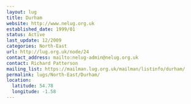 ```yaml
---
layout: lug
title: Durham
website: http://www.nelug.org.uk
established_date: 1999/01
status: Active
last_update: 12/2009
categories: North-East
url: http://lug.org.uk/node/24
contact_address: mailto:nelug-admin@nelug.org.uk
contact: Richard Patterson
mailing_list: https://mailman.lug.org.uk/mailman/listinfo/durham/
permalink: lugs/North-East/Durham/
location:
  latitude: 54.78
  longitude: -1.58
---
```

